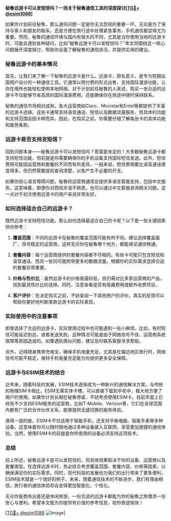 **秘魯远游卡可以发短信吗？一场关于秘魯通信工具的深度探讨[[TG💪+ @esim1088](https://t.me/s/esim1088)]**

如果你计划前往秘魯，那么通讯问题一定是你无法忽视的重要一环。无论是为了保持与家人和朋友的联系，还是方便在旅行途中处理紧急事务，手机通信都显得尤为重要。然而，秘魯的通信环境与国内有很大的不同，尤其是当你使用当地的远游卡时，可能会遇到各种疑问，比如“秘魯远游卡可以发短信吗？”本文将围绕这一核心问题展开深度探讨，帮助你全面了解秘魯的通信状况，并提供实用的建议。

### 秘魯远游卡的基本情况

首先，让我们来了解一下秘魯的远游卡是什么。远游卡，顾名思义，是专为短期出国用户设计的一种通信工具。它通常以预付费的形式出售，支持国际漫游功能，让你在境外也能轻松使用本地网络。对于计划前往秘魯的人来说，购买一张合适的远游卡不仅能够节省高昂的国际漫游费用，还能确保你在旅途中随时保持联系。

秘魯的通信市场相对成熟，各大运营商如Claro、Movistar和Entel等都提供了丰富的远游卡选择。这些卡通常支持语音通话、短信以及数据流量服务，但具体的功能和支持范围会因卡种而异。因此，在购买之前，你需要仔细了解每张卡的具体功能和服务条款。

### 远游卡是否支持发短信？

回到问题本身——秘魯远游卡可以发短信吗？答案是肯定的！大多数秘魯远游卡都支持短信功能，但前提是你需要确保你的手机设备支持国际短信发送。此外，短信费用可能因运营商和套餐的不同而有所差异。一般来说，短信费用要比语音通话便宜得多，但仍然需要提前查询清楚，以免产生不必要的开支。

如果你担心语言障碍问题，秘魯的运营商通常会提供多语言客服支持，包括中文服务。这意味着，即便你对西班牙语不熟悉，也可以通过中文客服咨询相关问题。这一点对于初次使用远游卡的用户来说非常友好。

### 如何选择适合自己的远游卡？

既然远游卡支持短信功能，那么如何选择最适合自己的卡呢？以下是一些关键因素供你参考：

1. **覆盖范围**：不同的远游卡在秘魯的覆盖范围可能有所不同。建议选择覆盖面广、信号稳定的运营商，这样无论你在秘魯哪个地方，都能保证通信畅通。
   
2. **套餐内容**：每个运营商提供的套餐内容都不尽相同。有些卡可能只包含短信和语音通话，而另一些则可能附带更多的数据流量。根据你的实际需求选择合适的套餐非常重要。

3. **价格与性价比**：虽然远游卡的价格普遍较低，但仍需对比多家运营商的产品，找到最具性价比的选择。同时，注意查看是否有隐藏费用或额外收费项目。

4. **客户评价**：在决定购买之前，不妨查阅一下其他用户的评价。真实的反馈可以帮助你更好地判断某款远游卡的实际表现。

### 实际使用中的注意事项

即使选择了合适的远游卡，实际使用过程中也可能遇到一些小麻烦。比如，有时短信可能延迟到达，或者发送失败。这种情况可能是由于网络信号不佳、运营商系统故障等原因造成的。如果遇到类似问题，建议及时联系客服寻求帮助。

另外，记得随身携带充电宝，确保手机电量充足。尤其是在偏远地区旅行时，网络信号可能不稳定，保持手机电量充足能为你提供更多安全保障。

### 远游卡与ESIM技术的结合

近年来，随着科技的发展，ESIM技术逐渐成为一种新兴的通信解决方案。与传统的物理SIM卡相比，ESIM无需实体卡槽，可以直接下载到手机中，极大地方便了用户的使用。如果你计划长期在秘魯停留，不妨考虑使用ESIM卡。目前市面上已经有不少支持ESIM服务的运营商，比如T-Mobile、Verizon等，它们在全球范围内都有广泛的合作伙伴关系，能够提供无缝切换的服务体验。

值得一提的是，ESIM卡不仅适用于智能手机，还支持平板电脑、智能手表等多种设备。这意味着你可以随时随地通过多种设备接入互联网，享受更加便捷的通信体验。当然，使用ESIM卡的前提是你所使用的设备必须支持这项技术。

### 总结

综上所述，秘魯远游卡是可以发短信的，但具体效果取决于你的设备、运营商以及套餐类型。在选择远游卡时，务必综合考虑覆盖范围、套餐内容、价格等因素，以确保满足你的实际需求。同时，现代科技的发展也为我们的出行带来了更多便利，ESIM技术就是一个很好的例子。未来，随着通信技术的不断进步，我们有理由相信，旅行者的通信体验将会变得更加智能化、个性化。

无论你是商务出差还是休闲旅游，一份合适的远游卡都能为你的秘魯之旅增添一份安心与便利。希望本文能为你提供有价值的参考信息，祝你旅途愉快！

[[TG💪+ @esim1088](https://t.me/s/esim1088) ![Image](https://i.postimg.cc/4NQfJmqS/Snipaste-2025-05-13-00-14-12.png)]